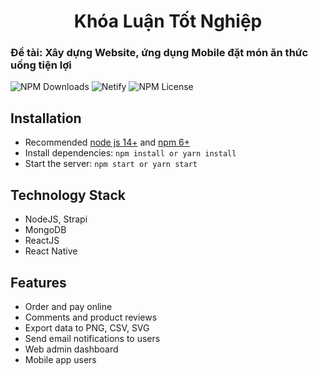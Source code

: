 <h1 align="center"> Khóa Luận Tốt Nghiệp </h1>

### Đề tài: Xây dựng Website, ứng dụng Mobile đặt món ăn thức uống tiện lợi

![NPM Downloads](https://img.shields.io/badge/Build-Passing-success)
![Netify](https://img.shields.io/netlify/2e0ea4d4-96d5-443d-91e7-a6f20bcf85da?color=blue)
![NPM License](https://img.shields.io/npm/l/nodejs?color=ff69b4)
## Installation
- Recommended [node js 14+](https://nodejs.org/en/download/) and [npm 6+](https://www.npmjs.com/package/npm/v/6.13.6)
- Install dependencies: ```npm install or yarn install```
- Start the server: ```npm start or yarn start ```
## Technology Stack
- NodeJS, Strapi
- MongoDB
- ReactJS
- React Native
## Features
- Order and pay online
- Comments and product reviews
- Export data to PNG, CSV, SVG
- Send email notifications to users
- Web admin dashboard
- Mobile app users
